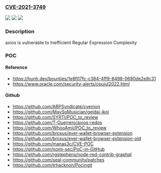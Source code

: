 ### [CVE-2021-3749](https://cve.mitre.org/cgi-bin/cvename.cgi?name=CVE-2021-3749)
![](https://img.shields.io/static/v1?label=Product&message=axios%2Faxios&color=blue)
![](https://img.shields.io/static/v1?label=Version&message=%3C%3D%200.21.1%20&color=brighgreen)
![](https://img.shields.io/static/v1?label=Vulnerability&message=CWE-1333%20Inefficient%20Regular%20Expression%20Complexity&color=brighgreen)

### Description

axios is vulnerable to Inefficient Regular Expression Complexity

### POC

#### Reference
- https://huntr.dev/bounties/1e8f07fc-c384-4ff9-8498-0690de2e8c31
- https://www.oracle.com/security-alerts/cpujul2022.html

#### Github
- https://github.com/ARPSyndicate/cvemon
- https://github.com/MaySoMusician/geidai-ikoi
- https://github.com/SYRTI/POC_to_review
- https://github.com/T-Guerrero/axios-redos
- https://github.com/WhooAmii/POC_to_review
- https://github.com/broxus/ever-wallet-browser-extension
- https://github.com/broxus/ever-wallet-browser-extension-old
- https://github.com/manas3c/CVE-POC
- https://github.com/nomi-sec/PoC-in-GitHub
- https://github.com/rgstephens/node-red-contrib-graphql
- https://github.com/seal-community/patches
- https://github.com/trhacknon/Pocingit

